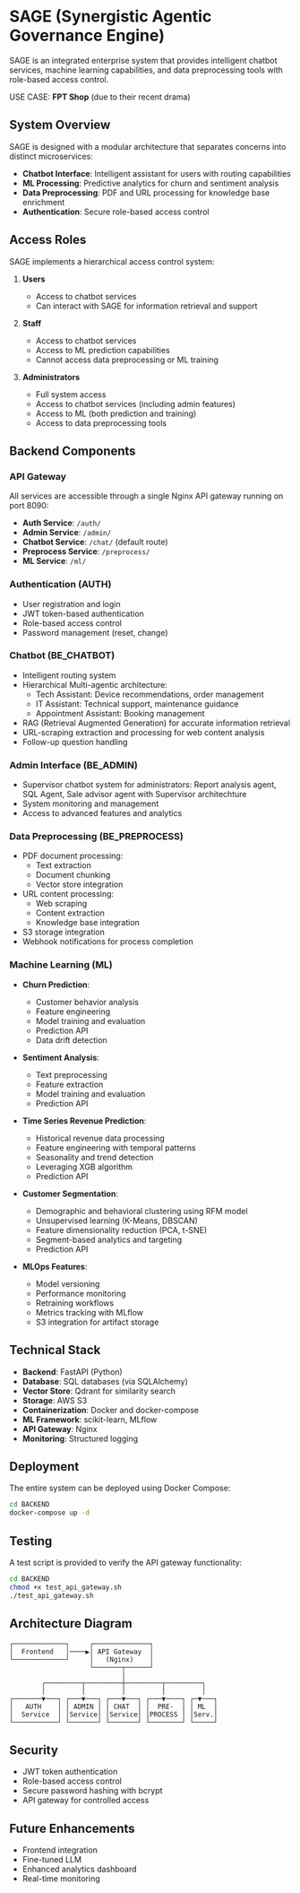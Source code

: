 # SAGE (Synergistic Agentic Governance Engine)

SAGE is an integrated enterprise system that provides intelligent chatbot services, machine learning capabilities, and data preprocessing tools with role-based access control.

USE CASE: **FPT Shop** (due to their recent drama)

## System Overview

SAGE is designed with a modular architecture that separates concerns into distinct microservices:

- **Chatbot Interface**: Intelligent assistant for users with routing capabilities
- **ML Processing**: Predictive analytics for churn and sentiment analysis
- **Data Preprocessing**: PDF and URL processing for knowledge base enrichment
- **Authentication**: Secure role-based access control

## Access Roles

SAGE implements a hierarchical access control system:

1. **Users**
   - Access to chatbot services
   - Can interact with SAGE for information retrieval and support

2. **Staff**
   - Access to chatbot services
   - Access to ML prediction capabilities
   - Cannot access data preprocessing or ML training

3. **Administrators**
   - Full system access
   - Access to chatbot services (including admin features)
   - Access to ML (both prediction and training)
   - Access to data preprocessing tools

## Backend Components

### API Gateway

All services are accessible through a single Nginx API gateway running on port 8090:

- **Auth Service**: `/auth/`
- **Admin Service**: `/admin/`
- **Chatbot Service**: `/chat/` (default route)
- **Preprocess Service**: `/preprocess/`
- **ML Service**: `/ml/`

### Authentication (AUTH)

- User registration and login
- JWT token-based authentication
- Role-based access control
- Password management (reset, change)

### Chatbot (BE_CHATBOT)

- Intelligent routing system
- Hierarchical Multi-agentic architecture:
  - Tech Assistant: Device recommendations, order management
  - IT Assistant: Technical support, maintenance guidance
  - Appointment Assistant: Booking management
- RAG (Retrieval Augmented Generation) for accurate information retrieval
- URL-scraping extraction and processing for web content analysis
- Follow-up question handling

### Admin Interface (BE_ADMIN)

- Supervisor chatbot system for administrators: Report analysis agent, SQL Agent, Sale advisor agent with Supervisor architechture
- System monitoring and management
- Access to advanced features and analytics

### Data Preprocessing (BE_PREPROCESS)

- PDF document processing:
  - Text extraction
  - Document chunking
  - Vector store integration
- URL content processing:
  - Web scraping
  - Content extraction
  - Knowledge base integration
- S3 storage integration
- Webhook notifications for process completion

### Machine Learning (ML)

- **Churn Prediction**:
  - Customer behavior analysis
  - Feature engineering
  - Model training and evaluation
  - Prediction API
  - Data drift detection

- **Sentiment Analysis**:
  - Text preprocessing
  - Feature extraction
  - Model training and evaluation
  - Prediction API

- **Time Series Revenue Prediction**:
  - Historical revenue data processing
  - Feature engineering with temporal patterns
  - Seasonality and trend detection
  - Leveraging XGB algorithm
  - Prediction API

- **Customer Segmentation**:
  - Demographic and behavioral clustering using RFM model
  - Unsupervised learning (K-Means, DBSCAN)
  - Feature dimensionality reduction (PCA, t-SNE)
  - Segment-based analytics and targeting
  - Prediction API

- **MLOps Features**:
  - Model versioning
  - Performance monitoring
  - Retraining workflows
  - Metrics tracking with MLflow
  - S3 integration for artifact storage

## Technical Stack

- **Backend**: FastAPI (Python)
- **Database**: SQL databases (via SQLAlchemy)
- **Vector Store**: Qdrant for similarity search
- **Storage**: AWS S3
- **Containerization**: Docker and docker-compose
- **ML Framework**: scikit-learn, MLflow
- **API Gateway**: Nginx
- **Monitoring**: Structured logging

## Deployment

The entire system can be deployed using Docker Compose:

```bash
cd BACKEND
docker-compose up -d
```

## Testing

A test script is provided to verify the API gateway functionality:

```bash
cd BACKEND
chmod +x test_api_gateway.sh
./test_api_gateway.sh
```

## Architecture Diagram

```
┌─────────────┐     ┌──────────────┐
│  Frontend   │────▶│ API Gateway  │
└─────────────┘     │   (Nginx)    │
                    └───────┬──────┘
                            │
        ┌─────────┬─────────┼─────────┬─────────┐
        │         │         │         │         │
┌───────▼───┐ ┌───▼───┐ ┌───▼───┐ ┌───▼────┐ ┌─▼───┐
│   AUTH    │ │ ADMIN │ │ CHAT  │ │  PRE-  │ │ ML  │
│  Service  │ │Service│ │Service│ │PROCESS │ │Serv.│
└───────────┘ └───────┘ └───────┘ └────────┘ └─────┘
```

## Security

- JWT token authentication
- Role-based access control
- Secure password hashing with bcrypt
- API gateway for controlled access

## Future Enhancements

- Frontend integration
- Fine-tuned LLM
- Enhanced analytics dashboard
- Real-time monitoring